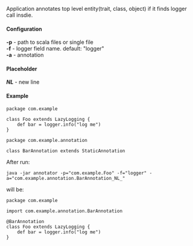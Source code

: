 Application annotates top level entity(trait, class, object) if it finds logger call insdie.

#### Configuration
**-p** - path to scala files or single file<br />
**-f** - logger field name. default: "logger"<br />
**-a** - annotation<br />

#### Placeholder
**_NL_** - new line

#### Example

```
package com.example

class Foo extends LazyLogging {
    def bar = logger.info("log me")
}

package com.example.annotation

class BarAnnotation extends StaticAnnotation
```

After run:
```
java -jar annotator -p="com.example.Foo" -f="logger" -a="com.example.annotation.BarAnnotation_NL_"
```
will be:
```
package com.example

import com.example.annotation.BarAnnotation

@BarAnnotation
class Foo extends LazyLogging {
    def bar = logger.info("log me")
}

```